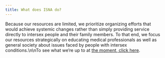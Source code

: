 ```yaml
---
title: What does ISNA do?
---
```


Because our resources are limited, we prioritize organizing efforts that would achieve systemic changes rather than simply providing service directly to intersex people and their family members. To that end, we focus our resources strategically on educating medical professionals as well as general society about issues faced by people with intersex conditions.\n\nTo see what we&#8217;re up to at [the moment, click here][1].

 [1]: /news/uptoMay2005